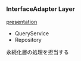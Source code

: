 ### InterfaceAdapter Layer

[presentation](../presentation/README.md)

- QueryService
- Repository

永続化層の処理を担当する
